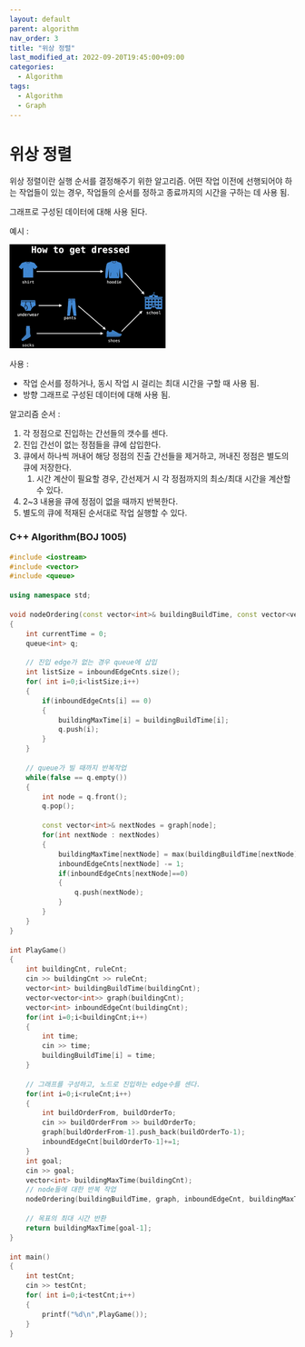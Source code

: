 ```yaml
---
layout: default
parent: algorithm
nav_order: 3
title: "위상 정렬"
last_modified_at: 2022-09-20T19:45:00+09:00
categories:
  - Algorithm
tags:
  - Algorithm
  - Graph
---
```


# 위상 정렬

위상 정렬이란 실행 순서를 결정해주기 위한 알고리즘. 어떤 작업 이전에 선행되어야 하는 작업들이 있는 경우, 작업들의 순서를 정하고 종료까지의 시간을 구하는 데 사용 됨.

그래프로 구성된 데이터에 대해 사용 된다.

예시 :

![Untitled](/assets/images/Topological_sort.png)

사용 :

- 작업 순서를 정하거나, 동시 작업 시 걸리는 최대 시간을 구할 때 사용 됨.
- 방향 그래프로 구성된 데이터에 대해 사용 됨.

알고리즘 순서 :

1. 각 정점으로 진입하는 간선들의 갯수를 센다.
2. 진입 간선이 없는 정점들을 큐에 삽입한다.
3. 큐에서 하나씩 꺼내어 해당 정점의 진출 간선들을 제거하고, 꺼내진 정점은 별도의 큐에 저장한다.
    1. 시간 계산이 필요할 경우, 간선제거 시 각 정점까지의 최소/최대 시간을 계산할 수 있다.
4. 2~3 내용을 큐에 정점이 없을 때까지 반복한다.
5. 별도의 큐에 적재된 순서대로 작업 실행할 수 있다.

### C++ Algorithm(BOJ 1005)

```cpp
#include <iostream>
#include <vector>
#include <queue>

using namespace std;

void nodeOrdering(const vector<int>& buildingBuildTime, const vector<vector<int>>& graph, vector<int> inboundEdgeCnts, vector<int>& buildingMaxTime)
{
    int currentTime = 0;
    queue<int> q;

    // 진입 edge가 없는 경우 queue에 삽입
    int listSize = inboundEdgeCnts.size();
    for( int i=0;i<listSize;i++)
    {
        if(inboundEdgeCnts[i] == 0)
        {
            buildingMaxTime[i] = buildingBuildTime[i];
            q.push(i);
        }
    }

    // queue가 빌 때까지 반복작업
    while(false == q.empty())
    {
        int node = q.front();
        q.pop();

        const vector<int>& nextNodes = graph[node];
        for(int nextNode : nextNodes)
        {
            buildingMaxTime[nextNode] = max(buildingBuildTime[nextNode] + buildingMaxTime[node], buildingMaxTime[nextNode]);
            inboundEdgeCnts[nextNode] -= 1;
            if(inboundEdgeCnts[nextNode]==0)
            {
                q.push(nextNode);
            }
        }
    }
}

int PlayGame()
{
    int buildingCnt, ruleCnt;
    cin >> buildingCnt >> ruleCnt;
    vector<int> buildingBuildTime(buildingCnt);
    vector<vector<int>> graph(buildingCnt);
    vector<int> inboundEdgeCnt(buildingCnt);
    for(int i=0;i<buildingCnt;i++)
    {
        int time;
        cin >> time;
        buildingBuildTime[i] = time;
    }

    // 그래프를 구성하고, 노드로 진입하는 edge수를 센다.
    for(int i=0;i<ruleCnt;i++)
    {
        int buildOrderFrom, buildOrderTo;
        cin >> buildOrderFrom >> buildOrderTo;
        graph[buildOrderFrom-1].push_back(buildOrderTo-1);
        inboundEdgeCnt[buildOrderTo-1]+=1;
    }
    int goal;
    cin >> goal;
    vector<int> buildingMaxTime(buildingCnt);
    // node들에 대한 반복 작업
    nodeOrdering(buildingBuildTime, graph, inboundEdgeCnt, buildingMaxTime);
    
    // 목표의 최대 시간 반환
    return buildingMaxTime[goal-1];
}

int main()
{
    int testCnt;
    cin >> testCnt;
    for( int i=0;i<testCnt;i++)
    {
        printf("%d\n",PlayGame());
    }
}
```